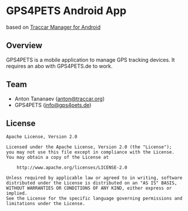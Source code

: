 # GPS4PETS Android App 
based on [Traccar Manager for Android](https://www.traccar.org/manager)


## Overview

GPS4PETS is a mobile application to manage GPS tracking devices. It requires an abo with GPS4PETS.de to work.

## Team

- Anton Tananaev ([anton@traccar.org](mailto:anton@traccar.org))
- GPS4PETS ([info@gps4pets.de](mailto:info@gps4pets.de))

## License

    Apache License, Version 2.0

    Licensed under the Apache License, Version 2.0 (the "License");
    you may not use this file except in compliance with the License.
    You may obtain a copy of the License at

        http://www.apache.org/licenses/LICENSE-2.0

    Unless required by applicable law or agreed to in writing, software
    distributed under the License is distributed on an "AS IS" BASIS,
    WITHOUT WARRANTIES OR CONDITIONS OF ANY KIND, either express or implied.
    See the License for the specific language governing permissions and
    limitations under the License.

